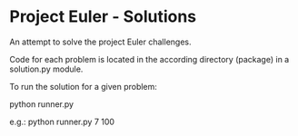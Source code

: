Project Euler - Solutions
=========================
An attempt to solve the project Euler challenges.

Code for each problem is located in the according directory (package)
in a solution.py module.

To run the solution for a given problem:

python runner.py <problem nr> <problem args>

e.g.:
python runner.py 7 100


